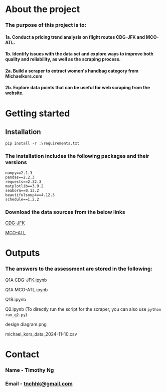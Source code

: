 # About the project

### The purpose of this project is to:

#### 1a. Conduct a pricing trend analysis on flight routes CDG-JFK and MCO-ATL. 

#### 1b. Identify issues with the data set and explore ways to improve both quality and reliability, as well as the scraping process.

#### 2a. Build a scraper to extract women's handbag category from Michaelkors.com

#### 2b. Explore data points that can be useful for web scraping from the website. 

# Getting started

## Installation 

```
pip install -r .\requirements.txt
```

### The installation includes the following packages and their versions

```
numpy==2.1.3
pandas==2.2.3
requests==2.32.3
matplotlib==3.9.2
seaborn==0.13.2
beautifulsoup4==4.12.3
schedule==1.2.2
```

### Download the data sources from the below links
[CDG-JFK](https://drive.google.com/file/d/1lowKdZSQ9O9aHAnU-e7EcWv6w0pLlkmy/view?usp=sharing)

[MCO-ATL](https://drive.google.com/file/d/1-ZMm6ZNCFRm9D-3ofy1Kt1NNaFlabsPM/view?usp=sharing)

# Outputs

### The answers to the assessment are stored in the following:

Q1A CDG-JFK.ipynb

Q1A MCO-ATL.ipynb

Q1B.ipynb

Q2.ipynb (To directly run the script for the scraper, you can also use `python run_q2.py`)

design diagram.png

michael_kors_data_2024-11-10.csv

# Contact

### Name - Timothy Ng
### Email - tnchhk@gmail.com